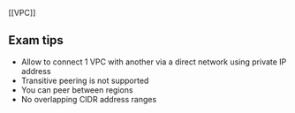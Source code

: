 [[VPC]]
## Exam tips

- Allow to connect 1 VPC with another via a direct network using private IP address
- Transitive peering is not supported
- You can peer between regions
- No overlapping CIDR address ranges